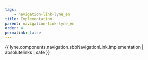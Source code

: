 ```yaml
---
tags: 
    - navigation-link-lyne_en
title: Implementation
parent: navigation-link-lyne_en
order: 4
permalink: false  
---
```

{{ lyne.components.navigation.sbbNavigationLink.implementation | absolutelinks | safe }}